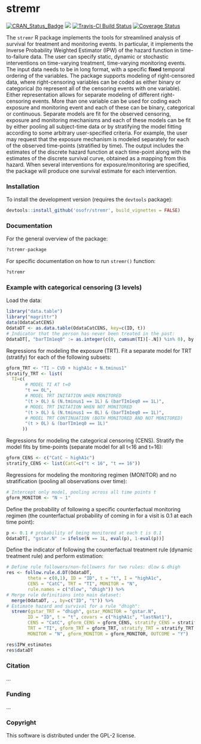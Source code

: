 stremr
==========

[![CRAN_Status_Badge](http://www.r-pkg.org/badges/version/stremr)](http://cran.r-project.org/package=stremr)
[![](http://cranlogs.r-pkg.org/badges/stremr)](http://cran.rstudio.com/web/packages/stremr/index.html)
[![Travis-CI Build Status](https://travis-ci.org/osofr/stremr.svg?branch=master)](https://travis-ci.org/osofr/stremr)
[![Coverage Status](https://coveralls.io/repos/osofr/stremr/badge.svg?branch=master&service=github)](https://coveralls.io/github/osofr/stremr?branch=master)

The `stremr` R package implements the tools for streamlined analysis of  survival for treatment and monitoring events. In particular, it implements the Inverse Probability Weighted Estimator (IPW) of the hazard function in time-to-failure data. The user can specify static, dynamic or stochastic interventions on time-varying treatment, time-varying monitoring events. The input data needs to be in long format, with a specific **fixed** temporal ordering of the variables. The package supports modeling of right-censored data, where right-censoring variables can be coded as either binary or categorical (to represent all of the censoring events with one variable). Either representation allows for separate modeling of different right-censoring events. More than one variable can be used for coding each exposure and monitoring event and each of these can be binary, categorical or continuous. Separate models are fit for the observed censoring, exposure and monitoring mechanisms and each of these models can be fit by either pooling all subject-time data or by stratifying the model fitting according to some arbitrary user-specified criteria. For example, the user may request that the exposure mechanism is modeled separately for each of the observed time-points (stratified by time). The output includes the estimates of the discrete hazard function at each time-point along with the estimates of the discrete survival curve, obtained as a mapping from this hazard. When several interventions for exposure/monitoring are specified, the package will produce one survival estimate for each intervention.

### Installation

<!-- To install the CRAN release version of `stremr`: 

```R
install.packages('stremr')
```
 -->

To install the development version (requires the `devtools` package):

```R
devtools::install_github('osofr/stremr', build_vignettes = FALSE)
```

### Documentation

 For the general overview of the package:

```R
?stremr-package
```

For specific documentation on how to run `stremr()` function:
```R
?stremr
```

<!-- Once the package is installed, see the [vignette](http://cran.r-project.org/web/packages/stremr/vignettes/stremr_vignette.pdf), consult the internal package documentation and examples. 

* To see the vignette in R:

```R
vignette("stremr_vignette", package="stremr")
```

* To see all available package documentation:

```R
?stremr
help(package = 'stremr')
```

* To see the latest updates for the currently installed version of the package:

```r
news(package = "stremr")
```
 -->

### Example with categorical censoring (3 levels)

Load the data:

```R
library("data.table")
library("magrittr")
data(OdataCatCENS)
OdataDT <- as.data.table(OdataCatCENS, key=c(ID, t))
# Indicator that the person has never been treated in the past:
OdataDT[, "barTIm1eq0" := as.integer(c(0, cumsum(TI)[-.N]) %in% 0), by = ID]
```


Regressions for modeling the exposure (TRT). Fit a separate model for TRT (stratify) for each of the following subsets:

```R
gform_TRT <- "TI ~ CVD + highA1c + N.tminus1"
stratify_TRT <- list(
  TI=c(
       # MODEL TI AT t=0
       "t == 0L",
       # MODEL TRT INITATION WHEN MONITORED
       "(t > 0L) & (N.tminus1 == 1L) & (barTIm1eq0 == 1L)",
       # MODEL TRT INITATION WHEN NOT MONITORED
       "(t > 0L) & (N.tminus1 == 0L) & (barTIm1eq0 == 1L)",
       # MODEL TRT CONTINUATION (BOTH MONITORED AND NOT MONITORED)
       "(t > 0L) & (barTIm1eq0 == 1L)"
      ))
```

Regressions for modeling the categorical censoring (CENS). Stratify the model fits by time-points (separate model for all t<16 and t=16):

```R
gform_CENS <- c("CatC ~ highA1c")
stratify_CENS <- list(CatC=c("t < 16", "t == 16"))
```

Regressions for modeling the monitoring regimen (MONITOR) and no stratification (pooling all observations over time):

```R
# Intercept only model, pooling across all time points t
gform_MONITOR <- "N ~ 1"
```

Define the probability of following a specific counterfactual monitoring regimen (the counterfactual probability of coming in for a visit is 0.1 at each time point):

```R
p <- 0.1 # probability of being monitored at each t is 0.1
OdataDT[, "gstar.N" := ifelse(N == 1L, eval(p), 1-eval(p))]

```

Define the indicator of following the counterfactual treatment rule (dynamic treatment rule) and perform estimation:

```R
# Define rule followers/non-followers for two rules: dlow & dhigh
res <- follow.rule.d.DT(OdataDT,
        theta = c(0,1), ID = "ID", t = "t", I = "highA1c",
        CENS = "CatC", TRT = "TI", MONITOR = "N",
        rule.names = c("dlow", "dhigh")) %>%
# Merge rule definitions into main dataset:
  merge(OdataDT, ., by=c("ID", "t")) %>%
# Estimate hazard and survival for a rule "dhigh":
  stremr(gstar_TRT = "dhigh", gstar_MONITOR = "gstar.N",
        ID = "ID", t = "t", covars = c("highA1c", "lastNat1"),
        CENS = "CatC", gform_CENS = gform_CENS, stratify_CENS = stratify_CENS,
        TRT = "TI", gform_TRT = gform_TRT, stratify_TRT = stratify_TRT,
        MONITOR = "N", gform_MONITOR = gform_MONITOR, OUTCOME = "Y")

res$IPW_estimates
res$dataDT
```


### Citation

...
<!-- To cite `stremr` in publications, please use:
> Sofrygin O, van der Laan MJ, Neugebauer R (2015). *stremr: Simulating Longitudinal Data with Causal Inference Applications.* R package version 0.1.
 -->

### Funding

...
<!-- The development of this package was partially funded through internal operational funds provided by the Kaiser Permanente Center for Effectiveness & Safety Research (CESR). This work was also partially supported through a Patient-Centered Outcomes Research Institute (PCORI) Award (ME-1403-12506) and an NIH grant (R01 AI074345-07).
 -->

### Copyright
This software is distributed under the GPL-2 license.
